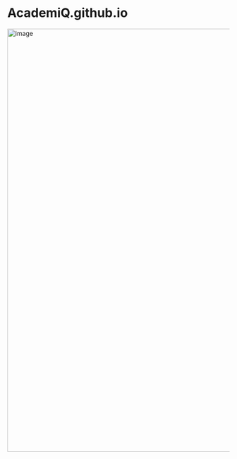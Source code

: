 # AcademiQ.github.io
<img width="960" alt="image" src="https://github.com/avienmexico/AcaemiQ.github.io/assets/115201740/3db7b5f3-f861-4554-b422-8d6d02cdcc13">
